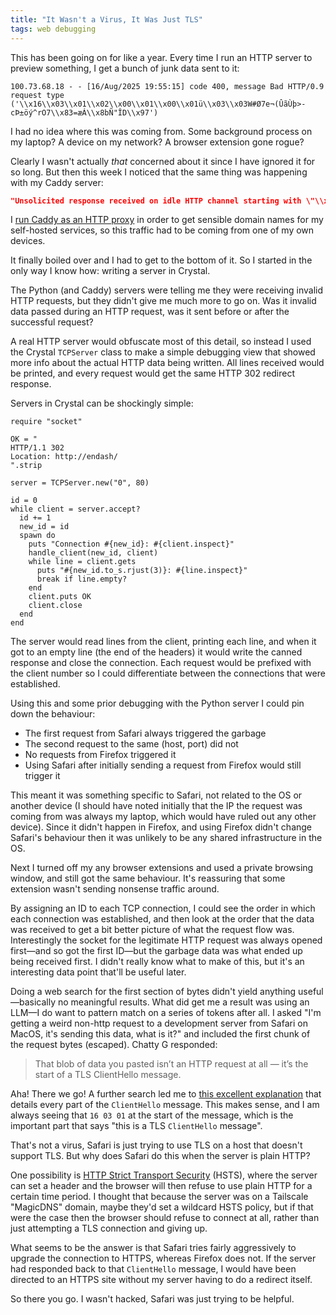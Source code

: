 ```yaml
---
title: "It Wasn't a Virus, It Was Just TLS"
tags: web debugging
---
```


This has been going on for like a year. Every time I run an HTTP server to preview something, I get a bunch of junk data sent to it:

```
100.73.68.18 - - [16/Aug/2025 19:55:15] code 400, message Bad HTTP/0.9 request type
('\\x16\\x03\\x01\\x02\\x00\\x01\\x00\\x01ü\\x03\\x03W#Ø7e¬(ÛãÙþ>-cÞ±öý^rO7\\x83=æÁ\\x8bÑ"ÎD\\x97')
```

I had no idea where this was coming from. Some background process on my laptop? A device on my network? A browser extension gone rogue?

Clearly I wasn't actually _that_ concerned about it since I have ignored it for so long. But then this week I noticed that the same thing was happening with my Caddy server:

```json
"Unsolicited response received on idle HTTP channel starting with \"\\x1f\\x8b\\b\\x00i\\b\\x9fh\\x00\\xff+N\\xccM\\xe5\\x02\\x00\\xebÓšC\\x05\\x00\\x00\\x00\"; err=<nil>"
```

I [run Caddy as an HTTP proxy](/2025/03/09/a-slim-home-server-with-alpine-linux/) in order to get sensible domain names for my self-hosted services, so this traffic had to be coming from one of my own devices.

It finally boiled over and I had to get to the bottom of it. So I started in the only way I know how: writing a server in Crystal.

The Python (and Caddy) servers were telling me they were receiving invalid HTTP requests, but they didn't give me much more to go on. Was it invalid data passed during an HTTP request, was it sent before or after the successful request?

A real HTTP server would obfuscate most of this detail, so instead I used the Crystal `TCPServer` class to make a simple debugging view that showed more info about the actual HTTP data being written. All lines received would be printed, and every request would get the same HTTP 302 redirect response.

Servers in Crystal can be shockingly simple:

```crystal
require "socket"

OK = "
HTTP/1.1 302
Location: http://endash/
".strip

server = TCPServer.new("0", 80)

id = 0
while client = server.accept?
  id += 1
  new_id = id
  spawn do
    puts "Connection #{new_id}: #{client.inspect}"
    handle_client(new_id, client)
    while line = client.gets
      puts "#{new_id.to_s.rjust(3)}: #{line.inspect}"
      break if line.empty?
    end
    client.puts OK
    client.close
  end
end
```

The server would read lines from the client, printing each line, and when it got to an empty line (the end of the headers) it would write the canned response and close the connection. Each request would be prefixed with the client number so I could differentiate between the connections that were established.

Using this and some prior debugging with the Python server I could pin down the behaviour:

- The first request from Safari always triggered the garbage
- The second request to the same (host, port) did not
- No requests from Firefox triggered it
- Using Safari after initially sending a request from Firefox would still trigger it

This meant it was something specific to Safari, not related to the OS or another device (I should have noted initially that the IP the request was coming from was always my laptop, which would have ruled out any other device). Since it didn't happen in Firefox, and using Firefox didn't change Safari's behaviour then it was unlikely to be any shared infrastructure in the OS.

Next I turned off my any browser extensions and used a private browsing window, and still got the same behaviour. It's reassuring that some extension wasn't sending nonsense traffic around.

By assigning an ID to each TCP connection, I could see the order in which each connection was established, and then look at the order that the data was received to get a bit better picture of what the request flow was. Interestingly the socket for the legitimate HTTP request was always opened first—and so got the first ID—but the garbage data was what ended up being received first. I didn't really know what to make of this, but it's an interesting data point that'll be useful later.

Doing a web search for the first section of bytes didn't yield anything useful—basically no meaningful results. What did get me a result was using an LLM—I do want to pattern match on a series of tokens after all. I asked "I'm getting a weird non-http request to a development server from Safari on MacOS, it's sending this data, what is it?" and included the first chunk of the request bytes (escaped). Chatty G responded:

> That blob of data you pasted isn’t an HTTP request at all — it’s the start of a TLS ClientHello message.

Aha! There we go! A further search led me to [this excellent explanation][client-hello] that details every part of the `ClientHello` message. This makes sense, and I am always seeing that `16 03 01` at the start of the message, which is the important part that says "this is a TLS `ClientHello` message".

[client-hello]: https://tls12.xargs.org/#client-hello

That's not a virus, Safari is just trying to use TLS on a host that doesn't support TLS. But why does Safari do this when the server is plain HTTP?

One possibility is [HTTP Strict Transport Security][hsts] (HSTS), where the server can set a header and the browser will then refuse to use plain HTTP for a certain time period. I thought that because the server was on a Tailscale "MagicDNS" domain, maybe they'd set a wildcard HSTS policy, but if that were the case then the browser should refuse to connect at all, rather than just attempting a TLS connection and giving up.

[hsts]: https://en.wikipedia.org/wiki/HTTP_Strict_Transport_Security

What seems to be the answer is that Safari tries fairly aggressively to upgrade the connection to HTTPS, whereas Firefox does not. If the server had responded back to that `ClientHello` message, I would have been directed to an HTTPS site without my server having to do a redirect itself.

So there you go. I wasn't hacked, Safari was just trying to be helpful.
